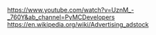 https://www.youtube.com/watch?v=UznM_-_760Y&ab_channel=PyMCDevelopers
https://en.wikipedia.org/wiki/Advertising_adstock